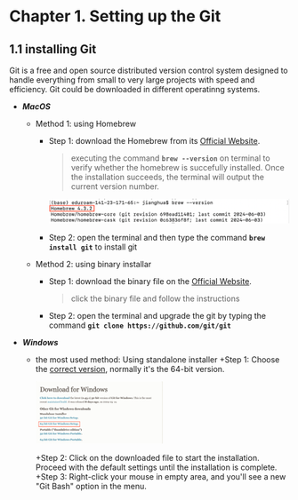 # Chapter 1. Setting up the Git
## 1.1 installing Git
Git is a free and open source distributed version control system designed to handle everything from small to very large projects with speed and efficiency. Git could be downloaded in different operatinng systems.

* **_MacOS_**
  - Method 1: using Homebrew
    + Step 1: download the Homebrew from its [Official Website](https://www.git-scm.com/downloads).
      >executing the command **`brew --version`** on terminal to verify whether the homebrew is succefully installed. Once the installation succeeds, the terminal will output the current version number.
      
      ![Verify the Installation](./Images/homebrew.png)
      
    + Step 2: open the terminal and then type the command **`brew install git`** to install git
  - Method 2: using binary installar
    + Step 1: download the binary file on the [Official Website](https://www.git-scm.com/downloads).
      
      > click the binary file and follow the instructions
      
    + Step 2: open the terminal and upgrade the git by typing the command **`git clone https://github.com/git/git`**

* **_Windows_**
  - the most used method: Using standalone installer
    +Step 1: Choose the [correct version](https://www.git-scm.com/download/win), normally it's the 64-bit version.
    
    <img src='./Images/Windows_64bit.png' width='50%' align=center/>

    +Step 2: Click on the downloaded file to start the installation. Proceed with the default settings until the installation is complete.
    +Step 3: Right-click your mouse in empty area, and you'll see a new "Git Bash" option in the menu.
